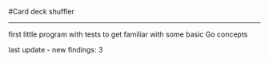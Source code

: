 #Card deck shuffler

---------------------------
first little program with tests to get familiar with some basic Go concepts

last update - new findings: 3